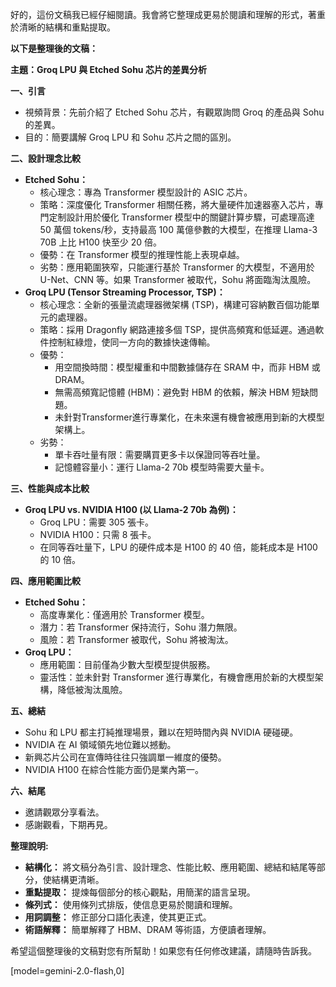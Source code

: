 好的，這份文稿我已經仔細閱讀。我會將它整理成更易於閱讀和理解的形式，著重於清晰的結構和重點提取。

**以下是整理後的文稿：**

**主題：Groq LPU 與 Etched Sohu 芯片的差異分析**

**一、引言**

*   視頻背景：先前介紹了 Etched Sohu 芯片，有觀眾詢問 Groq 的產品與 Sohu 的差異。
*   目的：簡要講解 Groq LPU 和 Sohu 芯片之間的區別。

**二、設計理念比較**

*   **Etched Sohu：**
    *   核心理念：專為 Transformer 模型設計的 ASIC 芯片。
    *   策略：深度優化 Transformer 相關任務，將大量硬件加速器塞入芯片，專門定制設計用於優化 Transformer 模型中的關鍵計算步驟，可處理高達 50 萬個 tokens/秒，支持最高 100 萬億參數的大模型，在推理 Llama-3 70B 上比 H100 快至少 20 倍。
    *   優勢：在 Transformer 模型的推理性能上表現卓越。
    *   劣勢：應用範圍狹窄，只能運行基於 Transformer 的大模型，不適用於 U-Net、CNN 等。如果 Transformer 被取代，Sohu 將面臨淘汰風險。
*   **Groq LPU (Tensor Streaming Processor, TSP)：**
    *   核心理念：全新的張量流處理器微架構 (TSP)，構建可容納數百個功能單元的處理器。
    *   策略：採用 Dragonfly 網路連接多個 TSP，提供高頻寬和低延遲。通過軟件控制紅綠燈，使同一方向的數據快速傳輸。
    *   優勢：
        *   用空間換時間：模型權重和中間數據儲存在 SRAM 中，而非 HBM 或 DRAM。
        *   無需高頻寬記憶體 (HBM)：避免對 HBM 的依賴，解決 HBM 短缺問題。
        *   未針對Transformer進行專業化，在未來還有機會被應用到新的大模型架構上。
    *   劣勢：
        *   單卡吞吐量有限：需要購買更多卡以保證同等吞吐量。
        *   記憶體容量小：運行 Llama-2 70b 模型時需要大量卡。

**三、性能與成本比較**

*   **Groq LPU vs. NVIDIA H100 (以 Llama-2 70b 為例)：**
    *   Groq LPU：需要 305 張卡。
    *   NVIDIA H100：只需 8 張卡。
    *   在同等吞吐量下，LPU 的硬件成本是 H100 的 40 倍，能耗成本是 H100 的 10 倍。

**四、應用範圍比較**

*   **Etched Sohu：**
    *   高度專業化：僅適用於 Transformer 模型。
    *   潛力：若 Transformer 保持流行，Sohu 潛力無限。
    *   風險：若 Transformer 被取代，Sohu 將被淘汰。
*   **Groq LPU：**
    *   應用範圍：目前僅為少數大型模型提供服務。
    *   靈活性：並未針對 Transformer 進行專業化，有機會應用於新的大模型架構，降低被淘汰風險。

**五、總結**

*   Sohu 和 LPU 都主打純推理場景，難以在短時間內與 NVIDIA 硬碰硬。
*   NVIDIA 在 AI 領域領先地位難以撼動。
*   新興芯片公司在宣傳時往往只強調單一維度的優勢。
*   NVIDIA H100 在綜合性能方面仍是業內第一。

**六、結尾**

*   邀請觀眾分享看法。
*   感謝觀看，下期再見。

**整理說明:**

*   **結構化：** 將文稿分為引言、設計理念、性能比較、應用範圍、總結和結尾等部分，使結構更清晰。
*   **重點提取：** 提煉每個部分的核心觀點，用簡潔的語言呈現。
*   **條列式：** 使用條列式排版，使信息更易於閱讀和理解。
*   **用詞調整：** 修正部分口語化表達，使其更正式。
*   **術語解釋：** 簡單解釋了 HBM、DRAM 等術語，方便讀者理解。

希望這個整理後的文稿對您有所幫助！如果您有任何修改建議，請隨時告訴我。

[model=gemini-2.0-flash,0]
